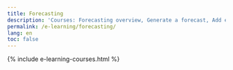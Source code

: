 ```yaml
---
title: Forecasting
description: 'Courses: Forecasting overview, Generate a forecast, Add events to a forecast, Calculate staff requirements'
permalink: /e-learning/forecasting/
lang: en
toc: false
---
```


{% include e-learning-courses.html %}
